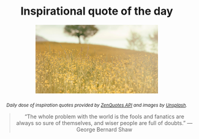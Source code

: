 
<div align="center">

# Inspirational quote of the day

<img src="./data/photo.jpeg" alt="Beautiful nature photo" width="320" height="180">

<sub><i>Daily dose of inspiration quotes provided by [ZenQuotes API](https://zenquotes.io/) and images by [Unsplash](https://unsplash.com/).</i></sub>


<blockquote>&ldquo;The whole problem with the world is the fools and fanatics are always so sure of themselves, and wiser people are full of doubts.&rdquo; &mdash; <footer>George Bernard Shaw</footer></blockquote>

</div>
